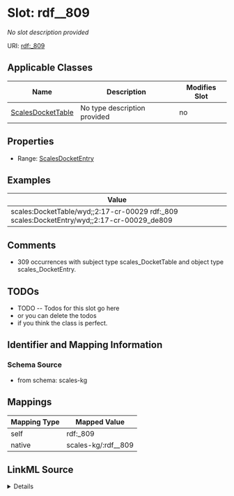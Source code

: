 

# Slot: rdf__809


_No slot description provided_





URI: [rdf:_809](http://www.w3.org/1999/02/22-rdf-syntax-ns#_809)



<!-- no inheritance hierarchy -->





## Applicable Classes

| Name | Description | Modifies Slot |
| --- | --- | --- |
| [ScalesDocketTable](../classes/ScalesDocketTable.md) | No type description provided |  no  |







## Properties

* Range: [ScalesDocketEntry](../classes/ScalesDocketEntry.md)






## Examples

| Value |
| --- |
| scales:DocketTable/wyd;;2:17-cr-00029 rdf:_809 scales:DocketEntry/wyd;;2:17-cr-00029_de809 |

## Comments

* 309 occurrences with subject type scales_DocketTable and object type scales_DocketEntry.

## TODOs

* TODO -- Todos for this slot go here
* or you can delete the todos
* if you think the class is perfect.

## Identifier and Mapping Information







### Schema Source


* from schema: scales-kg




## Mappings

| Mapping Type | Mapped Value |
| ---  | ---  |
| self | rdf:_809 |
| native | scales-kg/:rdf__809 |




## LinkML Source

<details>
```yaml
name: rdf__809
description: No slot description provided
todos:
- TODO -- Todos for this slot go here
- or you can delete the todos
- if you think the class is perfect.
comments:
- 309 occurrences with subject type scales_DocketTable and object type scales_DocketEntry.
examples:
- value: scales:DocketTable/wyd;;2:17-cr-00029 rdf:_809 scales:DocketEntry/wyd;;2:17-cr-00029_de809
from_schema: scales-kg
rank: 1000
slot_uri: rdf:_809
alias: rdf__809
domain_of:
- scales_DocketTable
range: scales_DocketEntry

```
</details>